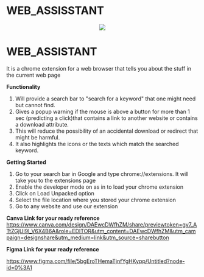 # WEB_ASSISSTANT
<p align="center">
<img src="https://github.com/ANIRUDH-VADERA/WEB_ASSISTANT/blob/main/logo.jpeg?raw=true"></img>
</p>

# WEB_ASSISTANT

It is a chrome extension for a web browser that tells you about the stuff in the current web page

**Functionality**
  1. Will provide a search bar to "search for a keyword" that one might need but cannot find.
  2. Gives a popup warning if the mouse is above a button for more than 1 sec (predicting a click)that contains a link to another website or contains a download attribute.
  3.  This will reduce the possibility of an accidental download or redirect that might be harmful.
  4.  It also highlights the icons or the texts which match the searched keyword.
 
 
 **Getting Started**
  1. Go to your search bar in Google and type chrome://extensions. It will take you to the extensions page
  2. Enable the developer mode on as in to load your chrome extension
  3. Click on Load Unpacked option
  4. Select the file location where you stored your chrome extension
  5. Go to any website and use our extension

 **Canva Link for your ready reference**
https://www.canva.com/design/DAEwcDWfhZM/share/previewtoken=gv7_ATtZGjUl9l_V6X4B6A&role=EDITOR&utm_content=DAEwcDWfhZM&utm_campaign=designshare&utm_medium=link&utm_source=sharebutton

 **Figma Link for your ready reference**
 
 https://www.figma.com/file/5bgEroTHemaTjnfYgHKypp/Untitled?node-id=0%3A1
